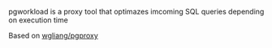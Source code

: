 pgworkload is a proxy tool that optimazes imcoming SQL queries depending on execution time

Based on [wgliang/pgproxy](https://github.com/wgliang/pgproxy)
